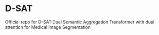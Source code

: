 # D-SAT
Official repo for D-SAT:Dual Semantic Aggregation Transformer with dual attention for Medical Image Segmentation
